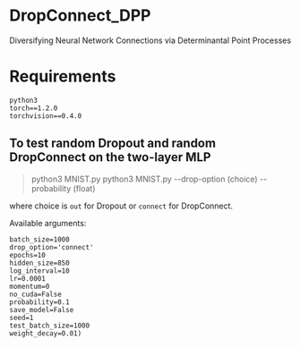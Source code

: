 # DropConnect_DPP
Diversifying Neural Network Connections via Determinantal Point Processes

# Requirements
```
python3
torch==1.2.0
torchvision==0.4.0
```

## To test random Dropout and random DropConnect on the two-layer MLP
>python3 MNIST.py python3 MNIST.py --drop-option (choice) --probability (float)

where choice is `out` for Dropout or `connect` for DropConnect.

Available arguments:
```
batch_size=1000
drop_option='connect'
epochs=10
hidden_size=850
log_interval=10
lr=0.0001
momentum=0
no_cuda=False
probability=0.1
save_model=False
seed=1
test_batch_size=1000
weight_decay=0.01)
```
